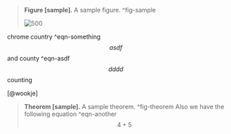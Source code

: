 > __Figure [sample].__ A sample figure. ^fig-sample
> 
> ![500](images/sample.jpeg)

chrome country ^eqn-something
$$
asdf
$$
and county ^eqn-asdf
$$
dddd
$$
counting

[@wookje]

> __Theorem [sample].__ A sample theorem. ^fig-theorem
> Also we have the following equation ^eqn-another
$$
4 + 5
$$